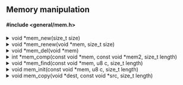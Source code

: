 <!---
This file is part of vermillion.

Vermillion is free software: you can redistribute it and/or modify it
under the terms of the GNU General Public License as published
by the Free Software Foundation, version 3.

Vermillion is distributed in the hope that it will be useful,
but WITHOUT ANY WARRANTY; without even the implied warranty of
MERCHANTABILITY or FITNESS FOR A PARTICULAR PURPOSE.
See the GNU General Public License for more details.

You should have received a copy of the GNU General Public License
along with vermillion. If not, see <https://www.gnu.org/licenses/>.
--->

## Memory manipulation

#### #include <general/mem.h>

<details>
<summary>void *mem_new(size_t size)</summary>
Allocates and initializes memory to zero

#### Parameters
| name | description |
|------|-------------|
| size | Minimum size |

#### Return value
| case | description |
|------|-------------|
| Success | Block of at least size bytes |
| Failure | NULL |

</details>

<details>
<summary>void *mem_renew(void *mem, size_t size)</summary>
Reallocates and initializes memory to zero

#### Parameters
| name | description |
|------|-------------|
| mem | Allocated pointer or NULL |
| size | Minimum size |

#### Return value
| case | description |
|------|-------------|
| Success | Block of at least size bytes |
| Failure | NULL |

</details>

<details>
<summary>void *mem_del(void *mem)</summary>
Frees an allocated pointer

#### Parameters
| name | description |
|------|-------------|
| mem | Allocated pointer or NULL |

#### Return value
| case | description |
|------|-------------|
| Always | NULL |

</details>

<details>
<summary>int *mem_comp(const void *mem, const void *mem2,
                       size_t length)</summary>
Compares two memory blocks

#### Parameters
| name | description |
|------|-------------|
| mem | First block |
| mem2 | Second block |
| length | Bytes to compare |

#### Return value
| case | description |
|------|-------------|
| mem == mem2 | 0 |
| mem != mem2 | mem[unmatched] - mem2[unmatched] |

</details>

<details>
<summary>void *mem_find(const void *mem, u8 c, size_t length)</summary>
Finds a character in a memory block

#### Parameters
| name | description |
|------|-------------|
| mem | Memory block |
| c | Character to find |
| length | Bytes to compare |

#### Return value
| case | description |
|------|-------------|
| Found | &(mem[location]) |
| Not found | NULL |

</details>


<details>
<summary>void mem_init(const void *mem, u8 c, size_t length)</summary>
Initializes a memory block to a certain value

#### Parameters
| name | description |
|------|-------------|
| mem | Memory block |
| c | Value to use |
| length | Bytes to change |

</details>

<details>
<summary>void mem_copy(void *dest, const void *src, size_t length)</summary>
Copies a memory block to another location, which can overlap source

#### Parameters
| name | description |
|------|-------------|
| dest | Destination address |
| src | Source address |
| length | Bytes to copy |

</details>

